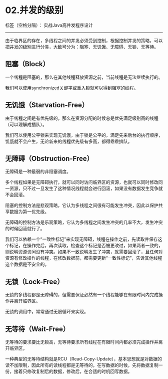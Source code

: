 # 02.并发的级别

标签（空格分隔）： 实战Java高并发程序设计

---

由于临界区的存在，多线程之间的并发必须受到控制，根据控制并发的策略，可以把并发的级别进行分类，大致可分为：阻塞、无饥饿、无障碍、无锁、无等待。

## 阻塞（Block）

一个线程是阻塞的，那么在其他线程释放资源之前，当前线程是无法继续执行的。

我们可以使用synchronized关键字或重入锁就可以得到阻塞的线程。

## 无饥饿（Starvation-Free）

由于线程之间是有优先级的，那么在资源分配的时候总是优先满足级别高的线程（可以理解成插队）。

我们可以使用公平锁来实现无饥饿，由于锁是公平的，满足先来后台的执行顺序，饥饿就不会产生，无论新来的线程优先级有多高，都得乖乖排队。

## 无障碍（Obstruction-Free）

无障碍是一种最弱的非阻塞调度。

多个线程如果是无障碍执行，就可以同时访问临界区的资源，也就可以同时修改同一资源，只不过一旦发生了这种情况线程就会进行回滚，如果没有数据发生竞争就不会回滚。

阻塞的控制方法是悲观策略，它认为多线程之间很有可能发生冲突，因此以保护共享数据为第一优先级。

无障碍的控制方法是乐观策略，它认为多线程之间发生冲突的几率不大，发生冲突的时候回滚就行了。

我们可以依赖一个“一致性标记”来实现无障碍，线程在操作之前，先读取并保存这个标记，在操作完后，再次读取，检查这个标记是否被更改过，如果两者一致的，则说明资源访问没有冲突。如果不一致说明发生了冲突，就需要回滚了，且任何对资源有修改操作的线程，在修改数据前，都需要更新“一致性标记”，告诉其他线程这个数据是不安全的。

## 无锁（Lock-Free）

无锁的多线程都是无障碍的，但需要保证必然有一个线程能够在有限时间内完成操作并离开临界区。

无锁的调用中，常常通过无限循环来实现。

## 无等待（Wait-Free）

无等待的要求要比无锁高，无等待要求所有线程在有限时间内都必须完成操作并离开临界区。

一种典型的无等待结构就是RCU（Read-Copy-Update），基本思想就是对数据的读不加限制，因此所有的读线程都是无等待的，在写数据的时候，先将数据复制一份，接着只修改复制后的数据，修改后，在合适的时机回写数据。